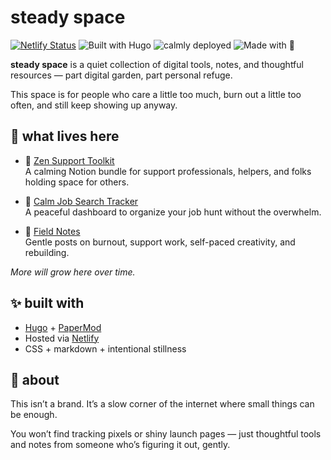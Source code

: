 # steady space

[![Netlify Status](https://api.netlify.com/api/v1/badges/6e745439-4091-4a70-b4f6-b90664f3219e/deploy-status)](https://app.netlify.com/projects/steadyspace/deploys)
![Built with Hugo](https://img.shields.io/badge/built%20with-hugo-ff4088?style=flat-square&logo=hugo)
![calmly deployed](https://img.shields.io/badge/deployed-calmly-7FB3A3?style=flat-square&logo=netlify)
![Made with 💜](https://img.shields.io/badge/made%20with-%F0%9F%92%9C-lightgrey?style=flat-square)

**steady space** is a quiet collection of digital tools, notes, and thoughtful resources — part digital garden, part personal refuge.

This space is for people who care a little too much, burn out a little too often, and still keep showing up anyway.

## 🌿 what lives here

- 🧘 [Zen Support Toolkit](https://gum.new/gum/cmalnfax9001k03jo64ztd8y6)  
  A calming Notion bundle for support professionals, helpers, and folks holding space for others.

- 💼 [Calm Job Search Tracker](https://gum.new/gum/cmamt2a4f000l03l1axlgge2d)  
  A peaceful dashboard to organize your job hunt without the overwhelm.

- 📖 [Field Notes](https://steadyspace.net/field-notes)  
  Gentle posts on burnout, support work, self-paced creativity, and rebuilding.

*More will grow here over time.*

## ✨ built with

- [Hugo](https://gohugo.io/) + [PaperMod](https://github.com/adityatelange/hugo-PaperMod)
- Hosted via [Netlify](https://netlify.com)
- CSS + markdown + intentional stillness

## 🫶 about

This isn’t a brand. It’s a slow corner of the internet where small things can be enough.

You won’t find tracking pixels or shiny launch pages — just thoughtful tools and notes from someone who’s figuring it out, gently.